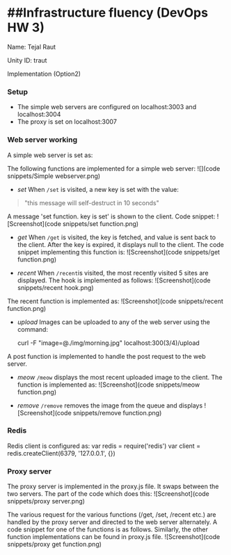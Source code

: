 ##Infrastructure fluency (DevOps HW 3)
=========================
Name: Tejal Raut

Unity ID: traut

Implementation (Option2)

### Setup

* The simple web servers are configured on localhost:3003 and localhost:3004
* The proxy is set on localhost:3007

### Web server working
A simple web server is set as:

The following functions are implemented for a simple web server:
![](code snippets/Simple webserver.png)

* *set*
When `/set` is visited, a new key is set with the value:
> "this message will self-destruct in 10 seconds"

A message 'set function. key is set' is shown to the client. Code snippet:
![Screenshot](code snippets/set function.png)


* *get*
When `/get` is visited, the key is fetched, and value is sent back to the client. After the key is expired, it displays null to the client. The code snippet implementing this function is:
![Screenshot](code snippets/get function.png)

* *recent*
When `/recent`is visited, the most recently visited 5 sites are displayed. The hook is implemented as follows:
![Screenshot](code snippets/recent hook.png)

The recent function is implemented as:
![Screenshot](code snippets/recent function.png)


* *upload*
Images can be uploaded to any of the web server using the command:
	
	curl -F "image=@./img/morning.jpg" localhost:300(3/4)/upload

A post function is implemented to handle the post request to the web server.

* *meow*
`/meow` displays the most recent uploaded image to the client. The function is implemented as:
![Screenshot](code snippets/meow function.png)


* *remove*
`/remove` removes the image from the queue and displays 
![Screenshot](code snippets/remove function.png)

### Redis
Redis client is configured as:
	var redis = require('redis')
	var client = redis.createClient(6379, '127.0.0.1', {})


### Proxy server

The proxy server is implemented in the proxy.js file. It swaps between the two servers. The part of the code which does this:
![Screenshot](code snippets/proxy server.png)

The various request for the various functions (/get, /set, /recent etc.) are handled by the proxy server and directed to the web server alternately. A code snippet for one of the functions is as follows. Similarly, the other function implementations can be found in proxy.js file.
![Screenshot](code snippets/proxy get function.png)
